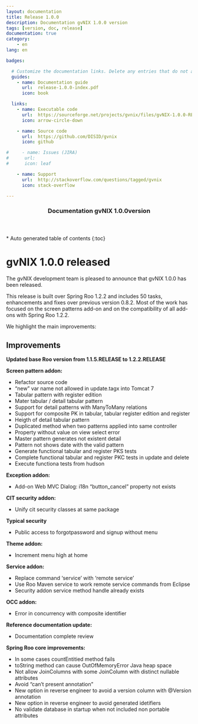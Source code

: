 ```yaml
---
layout: documentation
title: Release 1.0.0
description: Documentation gvNIX 1.0.0 version
tags: [version, doc, release]
documentation: true
category:
    - en
lang: en

badges:

  # Customize the documentation links. Delete any entries that do not apply.
  guides:
    - name: Documentation guide
      url:  release-1.0.0-index.pdf
      icon: book

  links:
    - name: Executable code
      url:  https://sourceforge.net/projects/gvnix/files/gvNIX-1.0.0-RELEASE.zip/download
      icon: arrow-circle-down

    - name: Source code
      url:  https://github.com/DISID/gvnix
      icon: github

#     - name: Issues (JIRA)
#      url:
#      icon: leaf

    - name: Support
      url:  http://stackoverflow.com/questions/tagged/gvnix
      icon: stack-overflow

---
```


<section id="table-of-contents" class="toc">
  <header>
    <h3>Documentation gvNIX 1.0.0version</h3>
  </header>
<div id="drawer" markdown="1">
*  Auto generated table of contents
{:toc}
</div>
</section><!-- /#table-of-contents -->


gvNIX 1.0.0 released
====================

The gvNIX development team is pleased to announce that gvNIX 1.0.0 has
been released.

This release is built over Spring Roo 1.2.2 and includes 50 tasks,
enhancements and fixes over previous version 0.8.2. Most of the work has
focused on the screen patterns add-on and on the compatibility of all
add-ons with Spring Roo 1.2.2.

We highlight the main improvements:

Improvements
------------

**Updated base Roo version from 1.1.5.RELEASE to 1.2.2.RELEASE**

**Screen pattern addon:**

-   Refactor source code
-   “new” var name not allowed in update.tagx into Tomcat 7
-   Tabular pattern with register edition
-   Mater tabular / detail tabular pattern
-   Support for detail patterns with ManyToMany relations
-   Support for composite PK in tabular, tabular register edition and
    register
-   Heigth of detail tabular pattern
-   Duplicated method when two patterns applied into same controller
-   Property without value on view select error
-   Master pattern generates not existent detail
-   Pattern not shows date with the valid pattern
-   Generate functional tabular and register PKS tests
-   Complete functional tabular and register PKC tests in update and
    delete
-   Execute functiona tests from hudson

**Exception addon:**

-   Add-on Web MVC Dialog: i18n “button\_cancel” property not exists

**CIT security addon:**

-   Unify cit security classes at same package

**Typical security**

-   Public access to forgotpassword and signup without menu

**Theme addon:**

-   Increment menu high at home

**Service addon:**

-   Replace command ‘service’ with ‘remote service’
-   Use Roo Maven service to work remote service commands from Eclipse
-   Security addon service method handle already exists

**OCC addon:**

-   Error in concurrency with composite identifier

**Reference documentation update:**

-   Documentation complete review

**Spring Roo core improvements:**

-   In some cases countEntitied method fails
-   toString method can cause OutOfMemoryError Java heap space
-   Not allow JoinColumns with some JoinColumn with distinct nullable
    attributes
-   Avoid “can’t present annotation”
-   New option in reverse engineer to avoid a version column with
    @Version annotation
-   New option in reverse engineer to avoid generated idetifiers
-   No validate database in startup when not included non portable
    attributes